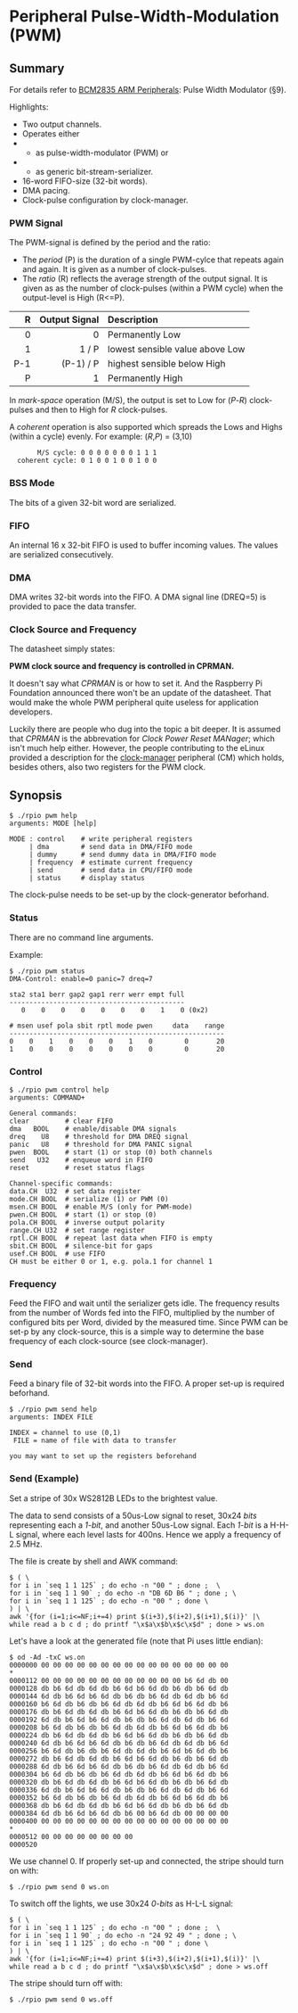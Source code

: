 # Peripheral Pulse-Width-Modulation (PWM)

## Summary

For details refer to [BCM2835 ARM Peripherals](https://www.raspberrypi.org/app/uploads/2012/02/BCM2835-ARM-Peripherals.pdf): Pulse Width Modulator (§9).

Highlights:
* Two output channels.
* Operates either 
* * as pulse-width-modulator (PWM) or
* * as generic bit-stream-serializer.
* 16-word FIFO-size (32-bit words).
* DMA pacing.
* Clock-pulse configuration by clock-manager.

### PWM Signal

The PWM-signal is defined by the period and the ratio:
* The *period* (P) is the duration of a single PWM-cylce that repeats again and again. It is given as a number of clock-pulses.
* The *ratio* (R) reflects the average strength of the output signal. It is given as as the number of clock-pulses (within a PWM cycle) when the output-level is High (R<=P).

R | Output Signal | Description
---: | ---: | :---
0 | 0 | Permanently Low
1 | 1 / P | lowest sensible value above Low
P-1 | (P-1) / P | highest sensible below High
P | 1 | Permanently High

In *mark-space* operation (M/S), the output is set to Low for (*P*-*R*) clock-pulses and then to High for *R* clock-pulses.

A *coherent* operation is also supported which spreads the Lows and Highs (within a cycle) evenly. For example: (*R*,*P*) = (3,10)

```
       M/S cycle: 0 0 0 0 0 0 0 1 1 1
  coherent cycle: 0 1 0 0 1 0 0 1 0 0
```

### BSS Mode

The bits of a given 32-bit word are serialized.

### FIFO

An internal 16 x 32-bit FIFO is used to buffer incoming values. The values are serialized consecutively.

### DMA

DMA writes 32-bit words into the FIFO. A DMA signal line (DREQ=5) is provided to pace the data transfer.

### Clock Source and Frequency

The datasheet simply states:

**PWM clock source and frequency is controlled in CPRMAN.**

It doesn't say what *CPRMAN* is or how to set it. And the Raspberry Pi Foundation announced there won't be an update of the datasheet. That would make the whole PWM peripheral quite useless for application developers. 

Luckily there are people who dug into the topic a bit deeper. It is assumed that *CPRMAN* is the abbrevation for *Clock Power Reset MANager*; which isn't much help either. However, the people contributing to the eLinux provided a description for the [clock-manager](../Cm) peripheral (CM) which holds, besides others, also two registers for the PWM clock. 

## Synopsis

```
$ ./rpio pwm help
arguments: MODE [help]

MODE : control    # write peripheral registers
     | dma        # send data in DMA/FIFO mode
     | dummy      # send dummy data in DMA/FIFO mode
     | frequency  # estimate current frequency
     | send       # send data in CPU/FIFO mode
     | status     # display status
```

The clock-pulse needs to be set-up by the clock-generator beforhand.

### Status

There are no command line arguments.

Example:

```
$ ./rpio pwm status
DMA-Control: enable=0 panic=7 dreq=7

sta2 sta1 berr gap2 gap1 rerr werr empt full
--------------------------------------------
   0    0    0    0    0    0    0    1    0 (0x2)

# msen usef pola sbit rptl mode pwen     data    range
------------------------------------------------------
0    0    1    0    0    0    1    0        0       20
1    0    0    0    0    0    0    0        0       20
```

### Control

```
$ ./rpio pwm control help
arguments: COMMAND+

General commands:
clear         # clear FIFO
dma   BOOL    # enable/disable DMA signals
dreq    U8    # threshold for DMA DREQ signal
panic   U8    # threshold for DMA PANIC signal
pwen  BOOL    # start (1) or stop (0) both channels
send   U32    # enqueue word in FIFO
reset         # reset status flags

Channel-specific commands:
data.CH  U32  # set data register
mode.CH BOOL  # serialize (1) or PWM (0)
msen.CH BOOL  # enable M/S (only for PWM-mode)
pwen.CH BOOL  # start (1) or stop (0)
pola.CH BOOL  # inverse output polarity
range.CH U32  # set range register
rptl.CH BOOL  # repeat last data when FIFO is empty
sbit.CH BOOL  # silence-bit for gaps
usef.CH BOOL  # use FIFO
CH must be either 0 or 1, e.g. pola.1 for channel 1
```

### Frequency

Feed the FIFO and wait until the serializer gets idle. The frequency results from the number of Words fed into the FIFO, multiplied by the number of configured bits per Word, divided by the measured time. Since PWM can be set-p by any clock-source, this is a simple way to determine the base frequency of each clock-source (see clock-manager).



### Send

Feed a binary file of 32-bit words into the FIFO. A proper set-up is required beforhand.

```
$ ./rpio pwm send help
arguments: INDEX FILE

INDEX = channel to use (0,1)
 FILE = name of file with data to transfer

you may want to set up the registers beforehand
```

### Send (Example)

Set a stripe of 30x WS2812B LEDs to the brightest value.

The data to send consists of a 50us-Low signal to reset, 30x24 *bits* representing each a *1-bit*, and another 50us-Low signal. Each *1-bit* is a H-H-L signal, where each level lasts for 400ns. Hence we apply a frequency of 2.5 MHz.

The file is create by shell and AWK command:
```
$ ( \
for i in `seq 1 1 125` ; do echo -n "00 " ; done ;  \
for i in `seq 1 1 90` ; do echo -n "DB 6D B6 " ; done ; \
for i in `seq 1 1 125` ; do echo -n "00 " ; done \
) | \
awk '{for (i=1;i<=NF;i+=4) print $(i+3),$(i+2),$(i+1),$(i)}' |\
while read a b c d ; do printf "\x$a\x$b\x$c\x$d" ; done > ws.on
```

Let's have a look at the generated file (note that Pi uses little endian):
```
$ od -Ad -txC ws.on
0000000 00 00 00 00 00 00 00 00 00 00 00 00 00 00 00 00
*
0000112 00 00 00 00 00 00 00 00 00 00 00 00 b6 6d db 00
0000128 db b6 6d db 6d db b6 6d b6 6d db b6 db b6 6d db
0000144 6d db b6 6d b6 6d db b6 db b6 6d db 6d db b6 6d
0000160 b6 6d db b6 db b6 6d db 6d db b6 6d b6 6d db b6
0000176 db b6 6d db 6d db b6 6d b6 6d db b6 db b6 6d db
0000192 6d db b6 6d b6 6d db b6 db b6 6d db 6d db b6 6d
0000208 b6 6d db b6 db b6 6d db 6d db b6 6d b6 6d db b6
0000224 db b6 6d db 6d db b6 6d b6 6d db b6 db b6 6d db
0000240 6d db b6 6d b6 6d db b6 db b6 6d db 6d db b6 6d
0000256 b6 6d db b6 db b6 6d db 6d db b6 6d b6 6d db b6
0000272 db b6 6d db 6d db b6 6d b6 6d db b6 db b6 6d db
0000288 6d db b6 6d b6 6d db b6 db b6 6d db 6d db b6 6d
0000304 b6 6d db b6 db b6 6d db 6d db b6 6d b6 6d db b6
0000320 db b6 6d db 6d db b6 6d b6 6d db b6 db b6 6d db
0000336 6d db b6 6d b6 6d db b6 db b6 6d db 6d db b6 6d
0000352 b6 6d db b6 db b6 6d db 6d db b6 6d b6 6d db b6
0000368 db b6 6d db 6d db b6 6d b6 6d db b6 db b6 6d db
0000384 6d db b6 6d b6 6d db b6 00 b6 6d db 00 00 00 00
0000400 00 00 00 00 00 00 00 00 00 00 00 00 00 00 00 00
*
0000512 00 00 00 00 00 00 00 00
0000520
```

We use channel 0. If properly set-up and connected, the stripe should turn on with:
```
$ ./rpio pwm send 0 ws.on
```

To switch off the lights, we use 30x24 *0-bits* as H-L-L signal:
```
$ ( \
for i in `seq 1 1 125` ; do echo -n "00 " ; done ;  \
for i in `seq 1 1 90` ; do echo -n "24 92 49 " ; done ; \
for i in `seq 1 1 125` ; do echo -n "00 " ; done \
) | \
awk '{for (i=1;i<=NF;i+=4) print $(i+3),$(i+2),$(i+1),$(i)}' |\
while read a b c d ; do printf "\x$a\x$b\x$c\x$d" ; done > ws.off
```

The stripe should turn off with:
```
$ ./rpio pwm send 0 ws.off
```

